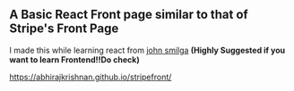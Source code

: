 <h2> A Basic React Front page similar to that of Stripe's Front Page</h2> 
I made this while learning react from <a href="https://www.youtube.com/channel/UCMZFwxv5l-XtKi693qMJptA"> john smilga</a>  <b> (Highly Suggested if you want to learn Frontend!!Do check)</b>

https://abhirajkrishnan.github.io/stripefront/
